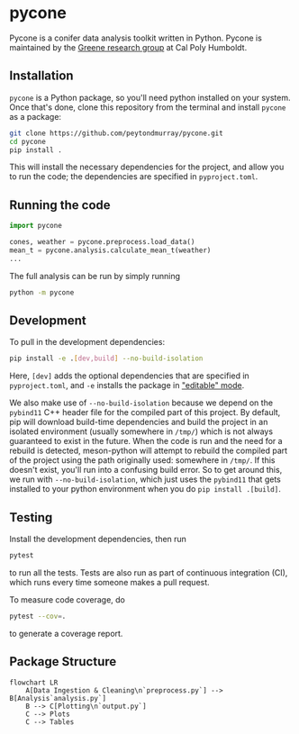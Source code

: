 # pycone

Pycone is a conifer data analysis toolkit written in Python. Pycone is
maintained by the [Greene research group](https://ffrm.humboldt.edu/people/david-greene)
at Cal Poly Humboldt.

## Installation

`pycone` is a Python package, so you'll need python installed on your system.
Once that's done, clone this repository from the terminal and install `pycone`
as a package:

```bash
git clone https://github.com/peytondmurray/pycone.git
cd pycone
pip install .
```

This will install the necessary dependencies for the project, and allow you to
run the code; the dependencies are specified in `pyproject.toml`.

## Running the code

```python
import pycone

cones, weather = pycone.preprocess.load_data()
mean_t = pycone.analysis.calculate_mean_t(weather)
...
```

The full analysis can be run by simply running

```bash
python -m pycone
```

## Development

To pull in the development dependencies:

```bash
pip install -e .[dev,build] --no-build-isolation
```

Here, `[dev]` adds the optional dependencies that are specified in
`pyproject.toml`, and `-e` installs the package in ["editable"
mode](https://pip.pypa.io/en/stable/cli/pip_install/#cmdoption-e).

We also make use of `--no-build-isolation` because we depend on the `pybind11`
C++ header file for the compiled part of this project. By default, pip will
download build-time dependencies and build the project in an isolated
environment (usually somewhere in `/tmp/`) which is not always guaranteed to
exist in the future. When the code is run and the need for a rebuild is
detected, meson-python will attempt to rebuild the compiled part of the project
using the path originally used: somewhere in `/tmp/`. If this doesn't exist,
you'll run into a confusing build error. So to get around this, we run with
`--no-build-isolation`, which just uses the `pybind11` that gets installed to
your python environment when you do `pip install .[build]`.

## Testing

Install the development dependencies, then run

```bash
pytest
```

to run all the tests. Tests are also run as part of continuous integration (CI),
which runs every time someone makes a pull request.

To measure code coverage, do

```bash
pytest --cov=.
```

to generate a coverage report.

## Package Structure

```mermaid
flowchart LR
    A[Data Ingestion & Cleaning\n`preprocess.py`] --> B[Analysis`analysis.py`]
    B --> C[Plotting\n`output.py`]
    C --> Plots
    C --> Tables
```
